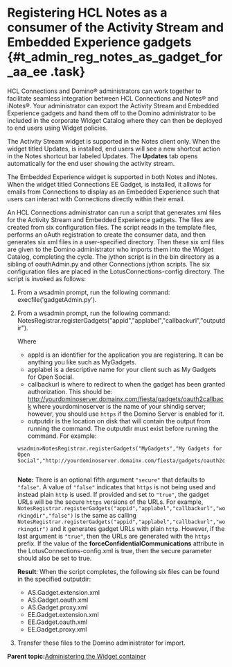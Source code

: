 # Registering HCL Notes as a consumer of the Activity Stream and Embedded Experience gadgets {#t_admin_reg_notes_as_gadget_for_aa_ee .task}

HCL Connections and Domino® administrators can work together to facilitate seamless integration between HCL Connections and Notes® and iNotes®. Your administrator can export the Activity Stream and Embedded Experience gadgets and hand them off to the Domino administrator to be included in the corporate Widget Catalog where they can then be deployed to end users using Widget policies.

The Activity Stream widget is supported in the Notes client only. When the widget titled Updates, is installed, end users will see a new shortcut action in the Notes shortcut bar labeled Updates. The **Updates** tab opens automatically for the end user showing the activity stream.

The Embedded Experience widget is supported in both Notes and iNotes. When the widget titled Connections EE Gadget, is installed, it allows for emails from Connections to display as an Embedded Experience such that users can interact with Connections directly within their email.

An HCL Connections administrator can run a script that generates xml files for the Activity Stream and Embedded Experience gadgets. The files are created from six configuration files. The script reads in the template files, performs an oAuth registration to create the consumer data, and then generates six xml files in a user-specified directory. Then these six xml files are given to the Domino administrator who imports them into the Widget Catalog, completing the cycle. The jython script is in the bin directory as a sibling of oauthAdmin.py and other Connections jython scripts. The six configuration files are placed in the LotusConnections-config directory. The script is invoked as follows:

1.  From a wsadmin prompt, run the following command: execfile\('gadgetAdmin.py'\).

2.  From a wsadmin prompt, run the following command: NotesRegistrar.registerGadgets\("appid","applabel","callbackurl","outputdir"\).

    Where

    -   appId is an identifier for the application you are registering. It can be anything you like such as MyGadgets.
    -   applabel is a descriptive name for your client such as My Gadgets for Open Social.
    -   callbackurl is where to redirect to when the gadget has been granted authorization. This should be: http://yourdominoserver.domainx.com/fiesta/gadgets/oauth2callback where yourdominoserver is the name of your shindig server; however, you should use `https` if the Domino Server is enabled for it.
    -   outputdir is the location on disk that will contain the output from running the command. The outputdir must exist before running the command.
    For example:

    ```
    wsadmin>NotesRegistrar.registerGadgets("MyGadgets","My Gadgets for Open Social","http://yourdominoserver.domainx.com/fiesta/gadgets/oauth2callback","c:\test") 
    
    
    ```

    **Note:** There is an optional fifth argument `"secure"` that defaults to `"false"`. A value of `"false"` indicates that `https` is not being used and instead plain `http` is used. If provided and set to `"true"`, the gadget URLs will be the secure `https` versions of the URLs. For example, `NotesRegistrar.registerGadgets("appid","applabel","callbackurl","workingdir","false")` is the same as calling `NotesRegistrar.registerGadgets("appid","applabel","callbackurl","workingdir")` and it generates gadget URLs with plain `http`. However, if the last argument is `"true"`, then the URLs are generated with the `https` prefix. If the value of the **forceConfidentialCommunications** attribute in the LotusConnections-config.xml is true, then the secure parameter should also be set to true.

    **Result**: When the script completes, the following six files can be found in the specified outputdir:

    -   AS.Gadget.extension.xml
    -   AS.Gadget.oauth.xml
    -   AS.Gadget.proxy.xml
    -   EE.Gadget.extension.xml
    -   EE.Gadget.oauth.xml
    -   EE.Gadget.proxy.xml
3.  Transfer these files to the Domino administrator for import.


**Parent topic:**[Administering the Widget container](../admin/t_admin_common_widget_container.md)

